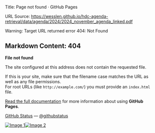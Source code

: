 Title: Page not found · GitHub Pages

URL Source: https://wesslen.github.io/hdc-agenda-retrieval/data/agenda/2024/2024_november_agenda_linked.pdf

Warning: Target URL returned error 404: Not Found

Markdown Content:
404
---

**File not found**

The site configured at this address does not contain the requested file.

If this is your site, make sure that the filename case matches the URL as well as any file permissions.  
For root URLs (like `http://example.com/`) you must provide an `index.html` file.

[Read the full documentation](https://help.github.com/pages/) for more information about using **GitHub Pages**.

[GitHub Status](https://githubstatus.com/) — [@githubstatus](https://twitter.com/githubstatus)

[![Image 1](blob:https://wesslen.github.io/6691b6771aee6d71f28885ba1e6cb58e)](https://wesslen.github.io/)[![Image 2](blob:https://wesslen.github.io/a718d401a153f4ec3816bbbebdadb6c4)](https://wesslen.github.io/)
